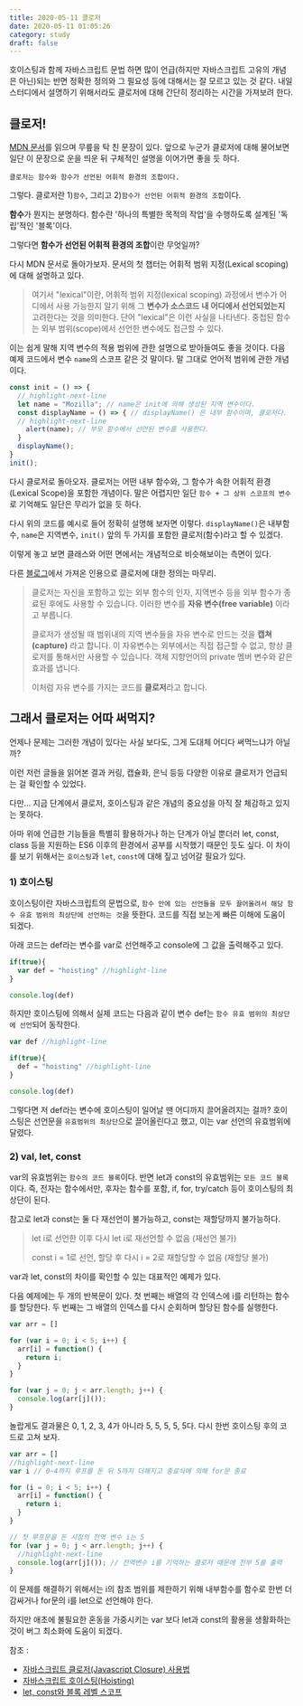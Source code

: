 ```yaml
---
title: 2020-05-11 클로저
date: 2020-05-11 01:05:26
category: study
draft: false
---
```


호이스팅과 함께 자바스크립트 문법 하면 많이 언급(하지만 자바스크립트 고유의 개념은 아닌)되는 반면 정확한 정의와 그 필요성 등에 대해서는 잘 모르고 있는 것 같다. 내일 스터디에서 설명하기 위해서라도 클로저에 대해 간단히 정리하는 시간을 가져보려 한다.

## 클로저!

[MDN 문서](https://developer.mozilla.org/ko/docs/Web/JavaScript/Guide/Closures)를 읽으며 무릎을 탁 친 문장이 있다. 앞으로 누군가 클로저에 대해 물어보면 일단 이 문장으로 운을 띄운 뒤 구체적인 설명을 이어가면 좋을 듯 하다.

```
클로저는 함수와 함수가 선언된 어휘적 환경의 조합이다.
```

그렇다. 클로저란 1)`함수`, 그리고 2)`함수가 선언된 어휘적 환경의 조합`이다.

**함수**가 뭔지는 분명하다. 함수란 '하나의 특별한 목적의 작업'을 수행하도록 설계된 '독립'적인 '블록'이다.

그렇다면 **함수가 선언된 어휘적 환경의 조합**이란 무엇일까?

다시 MDN 문서로 돌아가보자. 문서의 첫 챕터는 어휘적 범위 지정(Lexical scoping)에 대해 설명하고 있다.

> 여기서 "lexical"이란, 어휘적 범위 지정(lexical scoping) 과정에서 변수가 어디에서 사용 가능한지 알기 위해 그 **변수가 소스코드 내 어디에서 선언되었는지** 고려한다는 것을 의미한다. 단어 "lexical"은 이런 사실을 나타낸다. 중첩된 함수는 외부 범위(scope)에서 선언한 변수에도 접근할 수 있다.

이는 쉽게 말해 지역 변수의 적용 범위에 관한 설명으로 받아들여도 좋을 것이다. 다음 예제 코드에서 변수 `name`의 스코프 같은 것 말이다. 말 그대로 언어적 범위에 관한 개념이다.

```js
const init = () => {
  // highlight-next-line
  let name = "Mozilla"; // name은 init에 의해 생성된 지역 변수이다.
  const displayName = () => { // displayName() 은 내부 함수이며, 클로저다.
  // highlight-next-line
    alert(name); // 부모 함수에서 선언된 변수를 사용한다.
  }
  displayName();
}
init();
```

다시 클로저로 돌아오자. 클로저는 어떤 내부 함수와, 그 함수가 속한 어휘적 환경(Lexical Scope)을 포함한 개념이다. 말은 어렵지만 일단 `함수 + 그 상위 스코프의 변수`로 기억해도 일단은 무리가 없을 듯 하다.

다시 위의 코드를 예시로 들어 정확히 설명해 보자면 이렇다. `displayName()`은 내부함수, `name`은 지역변수, `init()` 앞의 두 가지를 포함한 클로저(함수)라고 할 수 있겠다.

이렇게 놓고 보면 클래스와 어떤 면에서는 개념적으로 비슷해보이는 측면이 있다.

다른 [블로그](https://offbyone.tistory.com/135)에서 가져온 인용으로 클로저에 대한 정의는 마무리.

> 클로저는 자신을 포함하고 있는 외부 함수의 인자, 지역변수 등을 외부 함수가 종료된 후에도 사용할 수 있습니다. 이러한 변수를 **자유 변수(free variable)** 이라고 부릅니다.
> 
> 클로저가 생성될 때 범위내의 지역 변수들을 자유 변수로 만드는 것을 **캡쳐(capture)** 라고 합니다. 이 자유변수는 외부에서는 직접 접근할 수 없고, 항상 클로저를 통해서만 사용할 수 있습니다. 객체 지향언어의 private 멤버 변수와 같은 효과를 냅니다.
> 
> 이처럼 자유 변수를 가지는 코드를 **클로저**라고 합니다.


## 그래서 클로저는 어따 써먹지?

언제나 문제는 그러한 개념이 있다는 사실 보다도, 그게 도대체 어디다 써먹느냐가 아닐까?

이런 저런 글들을 읽어본 결과 커링, 캡슐화, 은닉 등등 다양한 이유로 클로저가 언급되는 걸 확인할 수 있었다.

다만... 지금 단계에서 클로저, 호이스팅과 같은 개념의 중요성을 아직 잘 체감하고 있지는 못하다.

아마 위에 언급한 기능들을 특별히 활용하거나 하는 단계가 아닐 뿐더러 let, const, class 등을 지원하는 ES6 이후의 환경에서 공부를 시작했기 때문인 듯도 싶다. 이 차이를 보기 위해서는 `호이스팅`과 `let`, `const`에 대해 짚고 넘어갈 필요가 있다.

### 1) 호이스팅

호이스팅이란 자바스크립트의 문법으로, `함수 안에 있는 선언들을 모두 끌어올려서 해당 함수 유효 범위의 최상단에 선언하는 것`을 뜻한다. 코드를 직접 보는게 빠른 이해에 도움이 되겠다.

아래 코드는 def라는 변수를 var로 선언해주고 console에 그 값을 출력해주고 있다.

```js
if(true){
  var def = "hoisting" //highlight-line
}

console.log(def)
```

하지만 호이스팅에 의해서 실제 코드는 다음과 같이 변수 def는 `함수 유효 범위의 최상단에 선언`되어 동작한다.

```js
var def //highlight-line

if(true){
  def = "hoisting" //highlight-line
}

console.log(def)
```

그렇다면 저 def라는 변수에 호이스팅이 일어날 땐 어디까지 끌어올려지는 걸까? 호이스팅은 선언문을 `유효범위의 최상단`으로 끌어올린다고 했고, 이는 var 선언의 유효범위에 달렸다.

### 2) val, let, const

var의 유효범위는 `함수의 코드 블록`이다. 반면 let과 const의 유효범위는 `모든 코드 블록`이다. 즉, 전자는 함수에서만, 후자는 함수를 포함, if, for, try/catch 등이 호이스팅의 최상단이 된다.

참고로 let과 const는 둘 다 재선언이 불가능하고, const는 재할당까지 불가능하다.

> let i로 선언한 이후 다시 let i로 재선언할 수 없음 (재선언 불가)
> 
> const i = 1로 선언, 할당 후 다시 i = 2로 재할당할 수 없음 (재할당 불가)

var과 let, const의 차이를 확인할 수 있는 대표적인 예제가 있다.

다음 예제에는 두 개의 반복문이 있다. 첫 번째는 배열의 각 인덱스에 i를 리턴하는 함수를 할당한다. 두 번째는 그 배열의 인덱스를 다시 순회하며 할당된 함수를 실행한다.

```js
var arr = []

for (var i = 0; i < 5; i++) {
  arr[i] = function() {
    return i;
  }
}

for (var j = 0; j < arr.length; j++) {
  console.log(arr[j]());
}
```

놀랍게도 결과물은 0, 1, 2, 3, 4가 아니라 5, 5, 5, 5, 5다. 다시 한번 호이스팅 후의 코드로 고쳐 보자.

```js
var arr = []
//highlight-next-line
var i // 0~4까지 루프를 돈 뒤 5까지 더해지고 종료식에 의해 for문 종료

for (i = 0; i < 5; i++) {
  arr[i] = function() {
    return i;
  }
}

// 첫 루프문을 돈 시점의 전역 변수 i는 5
for (var j = 0; j < arr.length; j++) {
  //highlight-next-line
  console.log(arr[j]()); // 전역변수 i를 기억하는 클로저 때문에 전부 5를 출력
}
```

이 문제를 해결하기 위해서는 i의 참조 범위를 제한하기 위해 내부함수를 함수로 한번 더 감싸거나 for문의 i를 let으로 선언해야 한다.

하지만 애초에 불필요한 혼동을 가중시키는 var 보다 let과 const의 활용을 생활화하는 것이 버그 최소화에 도움이 되겠다.

참조 :
- [자바스크립트 클로저(Javascript Closure) 사용법](https://offbyone.tistory.com/135)
- [자바스크립트 호이스팅(Hoisting)](https://yuddomack.tistory.com/entry/%EC%9E%90%EB%B0%94%EC%8A%A4%ED%81%AC%EB%A6%BD%ED%8A%B8-%ED%98%B8%EC%9D%B4%EC%8A%A4%ED%8C%85Hoisting)
- [let, const와 블록 레벨 스코프](https://poiemaweb.com/es6-block-scope)